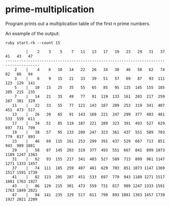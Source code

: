 # prime-multiplication
Program prints out a multiplication table of the first n prime numbers.

An example of the output:

```ruby start.rb --count 15```
```
         |    2    3    5    7   11   13   17   19   23   29   31   37   41   43   47
-------------------------------------------------------------------------------------
    2    |    4    6   10   14   22   26   34   38   46   58   62   74   82   86   94
    3    |    6    9   15   21   33   39   51   57   69   87   93  111  123  129  141
    5    |   10   15   25   35   55   65   85   95  115  145  155  185  205  215  235
    7    |   14   21   35   49   77   91  119  133  161  203  217  259  287  301  329
   11    |   22   33   55   77  121  143  187  209  253  319  341  407  451  473  517
   13    |   26   39   65   91  143  169  221  247  299  377  403  481  533  559  611
   17    |   34   51   85  119  187  221  289  323  391  493  527  629  697  731  799
   19    |   38   57   95  133  209  247  323  361  437  551  589  703  779  817  893
   23    |   46   69  115  161  253  299  391  437  529  667  713  851  943  989 1081
   29    |   58   87  145  203  319  377  493  551  667  841  899 1073 1189 1247 1363
   31    |   62   93  155  217  341  403  527  589  713  899  961 1147 1271 1333 1457
   37    |   74  111  185  259  407  481  629  703  851 1073 1147 1369 1517 1591 1739
   41    |   82  123  205  287  451  533  697  779  943 1189 1271 1517 1681 1763 1927
   43    |   86  129  215  301  473  559  731  817  989 1247 1333 1591 1763 1849 2021
   47    |   94  141  235  329  517  611  799  893 1081 1363 1457 1739 1927 2021 2209


```
